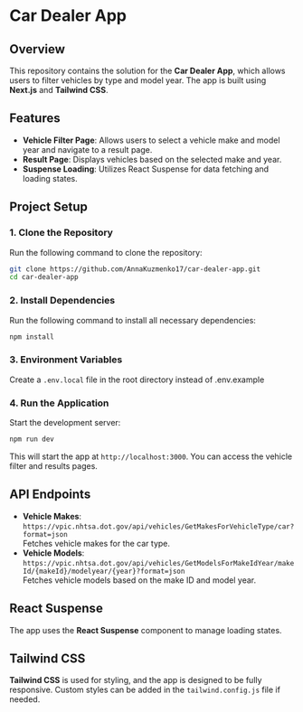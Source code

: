 # Car Dealer App

## Overview

This repository contains the solution for the **Car Dealer App**, which allows users to filter vehicles by type and model year. The app is built using **Next.js** and **Tailwind CSS**.

## Features

- **Vehicle Filter Page**: Allows users to select a vehicle make and model year and navigate to a result page.
- **Result Page**: Displays vehicles based on the selected make and year.
- **Suspense Loading**: Utilizes React Suspense for data fetching and loading states.

## Project Setup

### 1. Clone the Repository

Run the following command to clone the repository:

```bash
git clone https://github.com/AnnaKuzmenko17/car-dealer-app.git
cd car-dealer-app
```

### 2. Install Dependencies

Run the following command to install all necessary dependencies:

```bash
npm install
```

### 3. Environment Variables

Create a `.env.local` file in the root directory instead of .env.example

### 4. Run the Application

Start the development server:

```bash
npm run dev
```

This will start the app at `http://localhost:3000`. You can access the vehicle filter and results pages.

## API Endpoints

- **Vehicle Makes**: `https://vpic.nhtsa.dot.gov/api/vehicles/GetMakesForVehicleType/car?format=json`  
  Fetches vehicle makes for the car type.
- **Vehicle Models**: `https://vpic.nhtsa.dot.gov/api/vehicles/GetModelsForMakeIdYear/makeId/{makeId}/modelyear/{year}?format=json`  
  Fetches vehicle models based on the make ID and model year.

## React Suspense

The app uses the **React Suspense** component to manage loading states.

## Tailwind CSS

**Tailwind CSS** is used for styling, and the app is designed to be fully responsive. Custom styles can be added in the `tailwind.config.js` file if needed.
